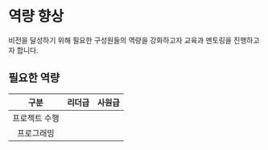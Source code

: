 # 역량 향상

비전을 달성하기 위해 필요한 구성원들의 역량을 강화하고자
교육과 멘토링을 진행하고자 합니다.

## 필요한 역량


| 구분 | 리더급 | 사원급|
|:----:|:-----|:----|
|프로젝트 수행| |
|프로그래밍| | |
